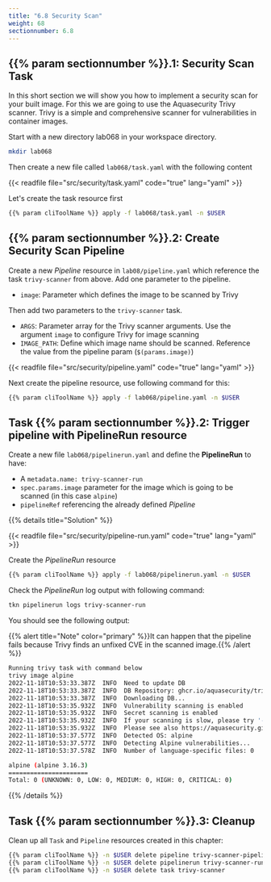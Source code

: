 ```yaml
---
title: "6.8 Security Scan"
weight: 68
sectionnumber: 6.8
---
```



## {{% param sectionnumber %}}.1: Security Scan Task

In this short section we will show you how to implement a security scan for your built image. For this we are going to use the Aquasecurity Trivy scanner. Trivy is a simple and comprehensive scanner for vulnerabilities in container images.

Start with a new directory lab068 in your workspace directory.

```bash
mkdir lab068
```
Then create a new file called `lab068/task.yaml` with the following content

{{< readfile file="src/security/task.yaml" code="true" lang="yaml"   >}}


Let's create the task resource first

```bash
{{% param cliToolName %}} apply -f lab068/task.yaml -n $USER
```


## {{% param sectionnumber %}}.2: Create Security Scan Pipeline

Create a new *Pipeline* resource in `lab08/pipeline.yaml` which reference the task `trivy-scanner` from above.
Add one parameter to the pipeline.

* `image`: Parameter which defines the image to be scanned by Trivy

Then add two parameters to the `trivy-scanner` task.

* `ARGS`: Parameter array for the Trivy scanner arguments. Use the argument `image` to configure Trivy for image scanning
* `IMAGE_PATH`: Define which image name should be scanned. Reference the value from the pipeline param (`$(params.image)`)


{{< readfile file="src/security/pipeline.yaml"  code="true" lang="yaml"  >}}

Next create the pipeline resource, use following command for this:

```bash
{{% param cliToolName %}} apply -f lab068/pipeline.yaml -n $USER
```


## Task {{% param sectionnumber %}}.2: Trigger pipeline with PipelineRun resource

Create a new file `lab068/pipelinerun.yaml` and define the **PipelineRun** to have:

* A `metadata.name: trivy-scanner-run`
* `spec.params.image` parameter for the image which is going to be scanned (in this case  `alpine`)
* `pipelineRef` referencing the already defined *Pipeline*

{{% details title="Solution" %}}

{{< readfile file="src/security/pipeline-run.yaml"  code="true" lang="yaml"  >}}

Create the *PipelineRun* resource
```bash
{{% param cliToolName %}} apply -f lab068/pipelinerun.yaml -n $USER
```

Check the *PipelineRun* log output with following command:

```bash
tkn pipelinerun logs trivy-scanner-run
```

You should see the following output:

{{% alert title="Note" color="primary" %}}It can happen that the pipeline fails because Trivy finds an unfixed CVE in the scanned image.{{% /alert %}}

```bash
Running trivy task with command below
trivy image alpine
2022-11-18T10:53:33.387Z  INFO  Need to update DB
2022-11-18T10:53:33.387Z  INFO  DB Repository: ghcr.io/aquasecurity/trivy-db
2022-11-18T10:53:33.387Z  INFO  Downloading DB...
2022-11-18T10:53:35.932Z  INFO  Vulnerability scanning is enabled
2022-11-18T10:53:35.932Z  INFO  Secret scanning is enabled
2022-11-18T10:53:35.932Z  INFO  If your scanning is slow, please try '--security-checks vuln' to disable secret scanning
2022-11-18T10:53:35.932Z  INFO  Please see also https://aquasecurity.github.io/trivy/v0.34/docs/secret/scanning/#recommendation for faster secret detection
2022-11-18T10:53:37.577Z  INFO  Detected OS: alpine
2022-11-18T10:53:37.577Z  INFO  Detecting Alpine vulnerabilities...
2022-11-18T10:53:37.578Z  INFO  Number of language-specific files: 0

alpine (alpine 3.16.3)
======================
Total: 0 (UNKNOWN: 0, LOW: 0, MEDIUM: 0, HIGH: 0, CRITICAL: 0)
```
{{% /details %}}


## Task {{% param sectionnumber %}}.3: Cleanup

Clean up all `Task` and `Pipeline` resources created in this chapter:


```bash
{{% param cliToolName %}} -n $USER delete pipeline trivy-scanner-pipeline
{{% param cliToolName %}} -n $USER delete pipelinerun trivy-scanner-run
{{% param cliToolName %}} -n $USER delete task trivy-scanner
```
